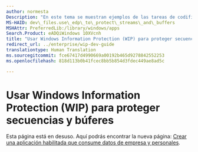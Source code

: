```yaml
---
author: normesta
Description: "En este tema se muestran ejemplos de las tareas de codificación necesarias para lograr algunos de los escenarios más habituales de Windows Information Protection (WIP) relacionados con los flujos y búferes."
MS-HAID: dev\_files.use\_edp\_to\_protect\_streams\_and\_buffers
MSHAttr: PreferredLib:/library/windows/apps
Search.Product: eADQiWindows 10XVcnh
title: "Usar Windows Information Protection (WIP) para proteger secuencias y búferes"
redirect_url: ../enterprise/wip-dev-guide
translationtype: Human Translation
ms.sourcegitcommit: fce67417d4990669a00192b465d9278842552253
ms.openlocfilehash: 818d113b0b41fcec8bb5b854d3fdec449ae8ad5c

---
```


# Usar Windows Information Protection (WIP) para proteger secuencias y búferes

Esta página está en desuso. Aquí podrás encontrar la nueva página: [Crear una aplicación habilitada que consume datos de empresa y personales](../enterprise/wip-dev-guide.md).



<!--HONumber=Aug16_HO3-->



